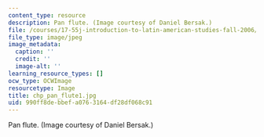 ```yaml
---
content_type: resource
description: Pan flute. (Image courtesy of Daniel Bersak.)
file: /courses/17-55j-introduction-to-latin-american-studies-fall-2006/990ff8debbefa0763164df28df068c91_chp_pan_flute1.jpg
file_type: image/jpeg
image_metadata:
  caption: ''
  credit: ''
  image-alt: ''
learning_resource_types: []
ocw_type: OCWImage
resourcetype: Image
title: chp_pan_flute1.jpg
uid: 990ff8de-bbef-a076-3164-df28df068c91
---
```

Pan flute. (Image courtesy of Daniel Bersak.)

